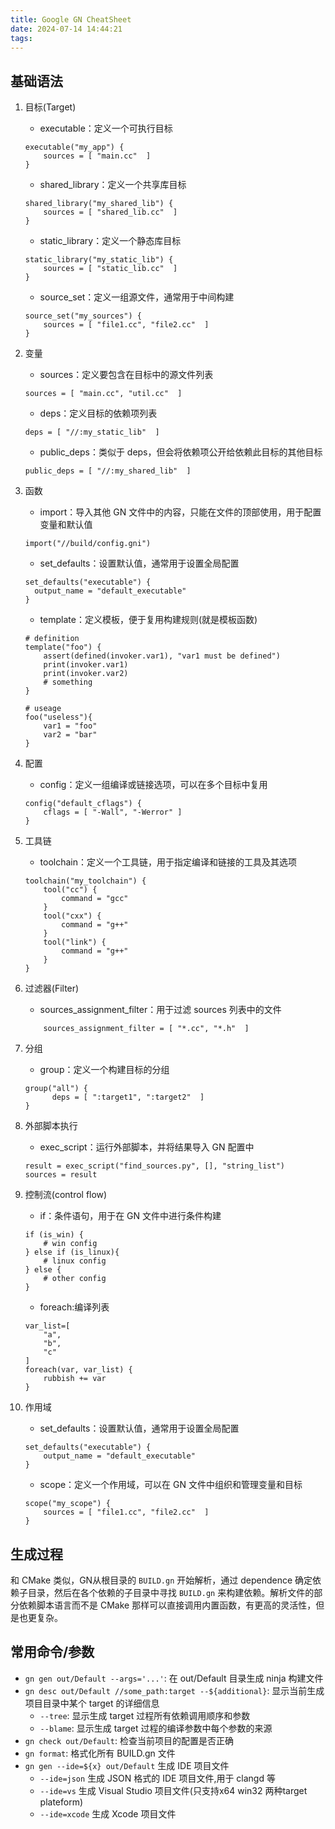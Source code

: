 ```yaml
---
title: Google GN CheatSheet
date: 2024-07-14 14:44:21
tags:
---
```

## 基础语法

1. 目标(Target)

    - executable：定义一个可执行目标

    ```gn
    executable("my_app") {
        sources = [ "main.cc"  ]
    }
    ```

    - shared_library：定义一个共享库目标

    ```gn
    shared_library("my_shared_lib") {
        sources = [ "shared_lib.cc"  ]
    }
    ```

    - static_library：定义一个静态库目标

    ```gn
    static_library("my_static_lib") {
        sources = [ "static_lib.cc"  ]
    }
    ```

    - source_set：定义一组源文件，通常用于中间构建

    ```gn
    source_set("my_sources") {
        sources = [ "file1.cc", "file2.cc"  ]
    }
    ```

1. 变量
    - sources：定义要包含在目标中的源文件列表

    ```gn
    sources = [ "main.cc", "util.cc"  ]
    ```

    - deps：定义目标的依赖项列表

    ```gn
    deps = [ "//:my_static_lib"  ]
    ```

    - public_deps：类似于 deps，但会将依赖项公开给依赖此目标的其他目标

    ```gn
    public_deps = [ "//:my_shared_lib"  ]
    ```

1. 函数
    - import：导入其他 GN 文件中的内容，只能在文件的顶部使用，用于配置变量和默认值

    ```gn
    import("//build/config.gni")
    ```

    - set_defaults：设置默认值，通常用于设置全局配置

    ```gn
    set_defaults("executable") {
      output_name = "default_executable"
    }
    ```

    - template：定义模板，便于复用构建规则(就是模板函数)

    ```gn
    # definition
    template("foo") {
        assert(defined(invoker.var1), "var1 must be defined")
        print(invoker.var1)
        print(invoker.var2)
        # something
    }

    # useage
    foo("useless"){
        var1 = "foo"
        var2 = "bar"
    }
    ```

1. 配置
    - config：定义一组编译或链接选项，可以在多个目标中复用

    ```gn
    config("default_cflags") {
        cflags = [ "-Wall", "-Werror" ]
    }
    ```

1. 工具链
    - toolchain：定义一个工具链，用于指定编译和链接的工具及其选项

    ```gn
    toolchain("my_toolchain") {
        tool("cc") {
            command = "gcc"
        }
        tool("cxx") {
            command = "g++"
        }
        tool("link") {
            command = "g++"
        }
    }
    ```

1. 过滤器(Filter)
    - sources_assignment_filter：用于过滤 sources 列表中的文件

    ```gn
        sources_assignment_filter = [ "*.cc", "*.h"  ]
    ```

1. 分组
    - group：定义一个构建目标的分组

    ```gn
    group("all") {
          deps = [ ":target1", ":target2"  ]
    }
    ```

1. 外部脚本执行
    - exec_script：运行外部脚本，并将结果导入 GN 配置中

    ```gn
    result = exec_script("find_sources.py", [], "string_list")
    sources = result
    ```

1. 控制流(control flow)
    - if：条件语句，用于在 GN 文件中进行条件构建

    ```gn
    if (is_win) {
        # win config
    } else if (is_linux){
        # linux config
    } else {
        # other config
    }
    ```

    - foreach:编译列表

    ```gn
    var_list=[
        "a",
        "b",
        "c"
    ]
    foreach(var, var_list) {
        rubbish += var
    }
    ```

1. 作用域

    - set_defaults：设置默认值，通常用于设置全局配置

    ```gn
    set_defaults("executable") {
        output_name = "default_executable"
    }
    ```

    - scope：定义一个作用域，可以在 GN 文件中组织和管理变量和目标

    ```gn
    scope("my_scope") {
        sources = [ "file1.cc", "file2.cc"  ]
    }
    ```

## 生成过程

和 CMake 类似，GN从根目录的 `BUILD.gn` 开始解析，通过 dependence 确定依赖子目录，然后在各个依赖的子目录中寻找 `BUILD.gn` 来构建依赖。解析文件的部分依赖脚本语言而不是 CMake 那样可以直接调用内置函数，有更高的灵活性，但是也更复杂。

## 常用命令/参数

- `gn gen out/Default --args='...'`: 在 out/Default 目录生成 ninja 构建文件
- `gn desc out/Default //some_path:target --${additional}`: 显示当前生成项目目录中某个 target 的详细信息
  - `--tree`: 显示生成 target 过程所有依赖调用顺序和参数
  - `--blame`: 显示生成 target 过程的编译参数中每个参数的来源
- `gn check out/Default`: 检查当前项目的配置是否正确
- `gn format`: 格式化所有 BUILD.gn 文件
- `gn gen --ide=${x} out/Default` 生成 IDE 项目文件
  - `--ide=json` 生成 JSON 格式的 IDE 项目文件,用于 clangd 等
  - `--ide=vs` 生成 Visual Studio 项目文件(只支持x64 win32 两种target plateform)
  - `--ide=xcode` 生成 Xcode 项目文件


